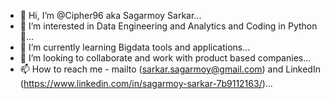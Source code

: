 - 👋 Hi, I’m @Cipher96 aka Sagarmoy Sarkar...
- 👀 I’m interested in Data Engineering and Analytics and Coding in Python🐍...
- 🌱 I’m currently learning Bigdata tools and applications...
- 💞️ I’m looking to collaborate and work with product based companies...
- 📫 How to reach me - mailto (sarkar.sagarmoy@gmail.com) and LinkedIn (https://www.linkedin.com/in/sagarmoy-sarkar-7b9112163/)...

<!---
Cipher96/Cipher96 is a ✨ special ✨ repository because its `README.md` (this file) appears on your GitHub profile.
You can click the Preview link to take a look at your changes.
--->
